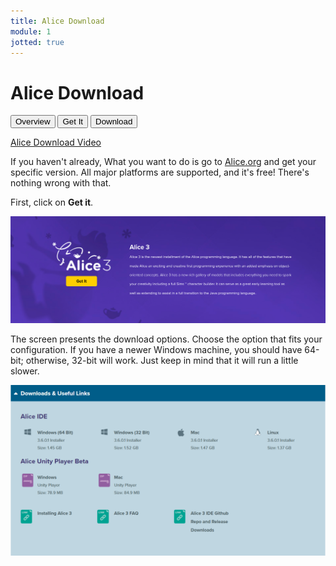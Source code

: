 ```yaml
---
title: Alice Download
module: 1
jotted: true
---
```


# Alice Download

<div class="tab">
  <button class="tablinks active" onclick="openTab(event, 'Overview')">Overview</button>
   <button class="tablinks" onclick="openTab(event, 'Get')">Get It</button>
    <button class="tablinks" onclick="openTab(event, 'Download')">Download</button>
</div>

<!-- Tab content -->
<div id="Overview" class="tabcontent" style="display:block">

<p><a href="//www.youtube.com/embed/NyjWGMmJpVo" data-lity>Alice Download Video</a></p>

<p>If you haven't already, What you want to do is go to <a href="http://www.alice.org" target="_new">Alice.org</a> and get your specific version. All major platforms are supported, and it's free!  There's nothing wrong with that. </p>
</div>

<div id="Get" class="tabcontent">

<p>First, click on <b>Get it</b>.</p>

<p><img src="../imgs/get.png" alt="Get it" /></p>
</div>
<div id="Download" class="tabcontent">

<p>The screen presents the download options.  Choose the option that fits your configuration. If you have a newer Windows machine, you should have 64-bit; otherwise, 32-bit will work. Just keep in mind that it will run a little slower.</p>

<p><img src="../imgs/downloads.png" alt="Downloads" /></p>
</div>